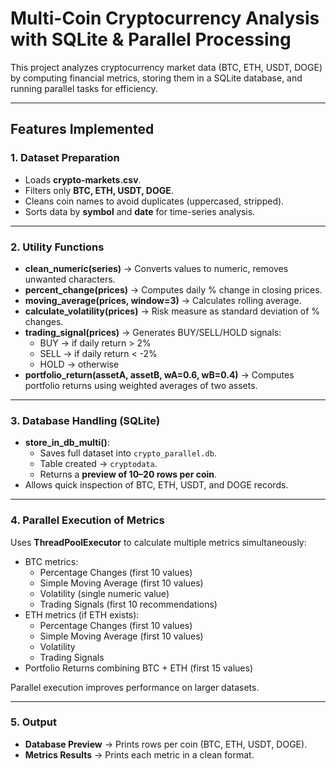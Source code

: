 #  Multi-Coin Cryptocurrency Analysis with SQLite & Parallel Processing

This project analyzes cryptocurrency market data (BTC, ETH, USDT, DOGE) by computing financial metrics, storing them in a SQLite database, and running parallel tasks for efficiency.

---

##  Features Implemented

### 1. Dataset Preparation
- Loads **crypto-markets.csv**.
- Filters only **BTC, ETH, USDT, DOGE**.
- Cleans coin names to avoid duplicates (uppercased, stripped).
- Sorts data by **symbol** and **date** for time-series analysis.

---

### 2. Utility Functions
- **clean_numeric(series)** → Converts values to numeric, removes unwanted characters.
- **percent_change(prices)** → Computes daily % change in closing prices.
- **moving_average(prices, window=3)** → Calculates rolling average.
- **calculate_volatility(prices)** → Risk measure as standard deviation of % changes.
- **trading_signal(prices)** → Generates BUY/SELL/HOLD signals:
  - BUY → if daily return > 2%
  - SELL → if daily return < -2%
  - HOLD → otherwise
- **portfolio_return(assetA, assetB, wA=0.6, wB=0.4)** → Computes portfolio returns using weighted averages of two assets.

---

### 3. Database Handling (SQLite)
- **store_in_db_multi()**:
  - Saves full dataset into `crypto_parallel.db`.
  - Table created → `cryptodata`.
  - Returns a **preview of 10–20 rows per coin**.
- Allows quick inspection of BTC, ETH, USDT, and DOGE records.

---

### 4. Parallel Execution of Metrics
Uses **ThreadPoolExecutor** to calculate multiple metrics simultaneously:
- BTC metrics:
  - Percentage Changes (first 10 values)
  - Simple Moving Average (first 10 values)
  - Volatility (single numeric value)
  - Trading Signals (first 10 recommendations)
- ETH metrics (if ETH exists):
  - Percentage Changes (first 10 values)
  - Simple Moving Average (first 10 values)
  - Volatility
  - Trading Signals
- Portfolio Returns combining BTC + ETH (first 15 values)

Parallel execution improves performance on larger datasets.

---

### 5. Output
- **Database Preview** → Prints rows per coin (BTC, ETH, USDT, DOGE).
- **Metrics Results** → Prints each metric in a clean format.